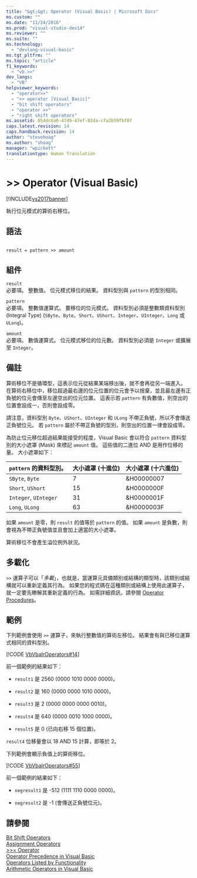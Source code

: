 ```yaml
---
title: "&gt;&gt; Operator (Visual Basic) | Microsoft Docs"
ms.custom: ""
ms.date: "11/24/2016"
ms.prod: "visual-studio-dev14"
ms.reviewer: ""
ms.suite: ""
ms.technology: 
  - "devlang-visual-basic"
ms.tgt_pltfrm: ""
ms.topic: "article"
f1_keywords: 
  - "vb.>>"
dev_langs: 
  - "VB"
helpviewer_keywords: 
  - "operator>>"
  - ">> operator [Visual Basic]"
  - "bit shift operators"
  - "operator >>"
  - "right shift operators"
ms.assetid: 054dc6a6-47d9-47ef-82da-cfa2b59fbf8f
caps.latest.revision: 14
caps.handback.revision: 14
author: "stevehoag"
ms.author: "shoag"
manager: "wpickett"
translationtype: Human Translation
---
```

# &gt;&gt; Operator (Visual Basic)
[!INCLUDE[vs2017banner](../../../csharp/includes/vs2017banner.md)]

執行位元模式的算術右移位。  
  
## 語法  
  
```  
  
result = pattern >> amount  
```  
  
## 組件  
 `result`  
 必要項。  整數值。  位元模式移位的結果。  資料型別與 `pattern` 的型別相同。  
  
 `pattern`  
 必要項。  整數值運算式。  要移位的位元模式。  資料型別必須是整數類資料型別 \(Integral Type\) \(`SByte`、`Byte`、`Short`、`UShort`、`Integer`、`UInteger`、`Long` 或 `ULong`\)。  
  
 `amount`  
 必要項。  數值運算式。  位元模式移位的位元數。  資料型別必須是 `Integer` 或擴展至 `Integer`。  
  
## 備註  
 算術移位不是循環型，這表示位元從結果某端移出後，就不會再從另一端進入。  在算術右移位中，移位超過最右邊的位元位置的位元會予以捨棄，並且最左邊有正負號的位元會傳至左邊空出的位元位置。  這表示若 `pattern` 有負數值，則空出的位置會設成一，否則會設成零。  
  
 請注意，資料型別 `Byte`、`UShort`、`UInteger` 和 `ULong` 不帶正負號，所以不會傳送正負號位元。  若 `pattern` 屬於不帶正負號的型別，則空出的位置一律會設成零。  
  
 為防止位元移位超過結果能接受的程度，Visual Basic 會以符合 `pattern` 資料型別的大小遮罩 \(Mask\) 來標記 `amount` 值。  這些值的二進位 AND 是用作位移的量。  大小遮罩如下：  
  
|`pattern` 的資料型別。|大小遮罩 \(十進位\)|大小遮罩 \(十六進位\)|  
|----------------------|------------------|-------------------|  
|`SByte`, `Byte`|7|&H00000007|  
|`Short`, `UShort`|15|&H0000000F|  
|`Integer`, `UInteger`|31|&H0000001F|  
|`Long`, `ULong`|63|&H0000003F|  
  
 如果 `amount` 是零，則 `result` 的值等於 `pattern` 的值。  如果 `amount` 是負數，則會視為不帶正負號值並且會加上適當的大小遮罩。  
  
 算術移位不會產生溢位例外狀況。  
  
## 多載化  
 `>>` 運算子可以「*多載*」，也就是，當運算元具備類別或結構的類型時，該類別或結構就可以重新定義其行為。  如果您的程式碼在這種類別或結構上使用此運算子，就一定要先瞭解其重新定義的行為。  如需詳細資訊，請參閱 [Operator Procedures](../../../visual-basic/programming-guide/language-features/procedures/operator-procedures.md)。  
  
## 範例  
 下列範例會使用 `>>` 運算子，來執行整數值的算術左移位。  結果會有與已移位運算式相同的資料型別。  
  
 [!CODE [VbVbalrOperators#14](../CodeSnippet/VS_Snippets_VBCSharp/VbVbalrOperators#14)]  
  
 前一個範例的結果如下：  
  
-   `result1` 是 2560 \(0000 1010 0000 0000\)。  
  
-   `result2` 是 160 \(0000 0000 1010 0000\)。  
  
-   `result3` 是 2 \(0000 0000 0000 0010\)。  
  
-   `result4` 是 640 \(0000 0010 1000 0000\)。  
  
-   `result5` 是 0 \(已向右移 15 個位置\)。  
  
 `result4` 位移量會以 18 AND 15 計算，即等於 2。  
  
 下列範例會顯示負值上的算術移位。  
  
 [!CODE [VbVbalrOperators#55](../CodeSnippet/VS_Snippets_VBCSharp/VbVbalrOperators#55)]  
  
 前一個範例的結果如下：  
  
-   `negresult1` 是 \-512 \(1111 1110 0000 0000\)。  
  
-   `negresult2` 是 \-1 \(會傳送正負號位元\)。  
  
## 請參閱  
 [Bit Shift Operators](../../../visual-basic/language-reference/operators/bit-shift-operators.md)   
 [Assignment Operators](../../../visual-basic/language-reference/operators/assignment-operators.md)   
 [\>\>\= Operator](../../../visual-basic/language-reference/operators/right-shift-assignment-operator.md)   
 [Operator Precedence in Visual Basic](../../../visual-basic/language-reference/operators/operator-precedence.md)   
 [Operators Listed by Functionality](../../../visual-basic/language-reference/operators/operators-listed-by-functionality.md)   
 [Arithmetic Operators in Visual Basic](../../../visual-basic/programming-guide/language-features/operators-and-expressions/arithmetic-operators.md)